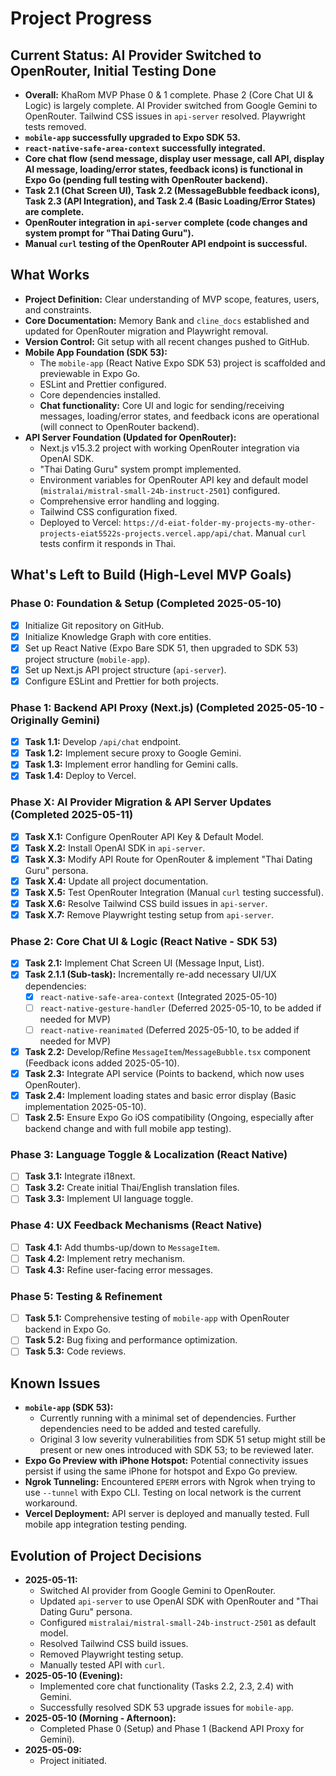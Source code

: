 # Project Progress

## Current Status: AI Provider Switched to OpenRouter, Initial Testing Done
- **Overall:** KhaRom MVP Phase 0 & 1 complete. Phase 2 (Core Chat UI & Logic) is largely complete. AI Provider switched from Google Gemini to OpenRouter. Tailwind CSS issues in `api-server` resolved. Playwright tests removed.
- **`mobile-app` successfully upgraded to Expo SDK 53.**
- **`react-native-safe-area-context` successfully integrated.**
- **Core chat flow (send message, display user message, call API, display AI message, loading/error states, feedback icons) is functional in Expo Go (pending full testing with OpenRouter backend).**
- **Task 2.1 (Chat Screen UI), Task 2.2 (MessageBubble feedback icons), Task 2.3 (API Integration), and Task 2.4 (Basic Loading/Error States) are complete.**
- **OpenRouter integration in `api-server` complete (code changes and system prompt for "Thai Dating Guru").**
- **Manual `curl` testing of the OpenRouter API endpoint is successful.**

## What Works
-   **Project Definition:** Clear understanding of MVP scope, features, users, and constraints.
-   **Core Documentation:** Memory Bank and `cline_docs` established and updated for OpenRouter migration and Playwright removal.
-   **Version Control:** Git setup with all recent changes pushed to GitHub.
-   **Mobile App Foundation (SDK 53):**
    -   The `mobile-app` (React Native Expo SDK 53) project is scaffolded and previewable in Expo Go.
    -   ESLint and Prettier configured.
    -   Core dependencies installed.
    -   **Chat functionality:** Core UI and logic for sending/receiving messages, loading/error states, and feedback icons are operational (will connect to OpenRouter backend).
-   **API Server Foundation (Updated for OpenRouter):**
    -   Next.js v15.3.2 project with working OpenRouter integration via OpenAI SDK.
    -   "Thai Dating Guru" system prompt implemented.
    -   Environment variables for OpenRouter API key and default model (`mistralai/mistral-small-24b-instruct-2501`) configured.
    -   Comprehensive error handling and logging.
    -   Tailwind CSS configuration fixed.
    -   Deployed to Vercel: `https://d-eiat-folder-my-projects-my-other-projects-eiat5522s-projects.vercel.app/api/chat`. Manual `curl` tests confirm it responds in Thai.

## What's Left to Build (High-Level MVP Goals)

### Phase 0: Foundation & Setup (Completed 2025-05-10)
-   [x] Initialize Git repository on GitHub.
-   [x] Initialize Knowledge Graph with core entities.
-   [x] Set up React Native (Expo Bare SDK 51, then upgraded to SDK 53) project structure (`mobile-app`).
-   [x] Set up Next.js API project structure (`api-server`).
-   [x] Configure ESLint and Prettier for both projects.

### Phase 1: Backend API Proxy (Next.js) (Completed 2025-05-10 - Originally Gemini)
-   [x] **Task 1.1:** Develop `/api/chat` endpoint.
-   [x] **Task 1.2:** Implement secure proxy to Google Gemini.
-   [x] **Task 1.3:** Implement error handling for Gemini calls.
-   [x] **Task 1.4:** Deploy to Vercel.

### Phase X: AI Provider Migration & API Server Updates (Completed 2025-05-11)
-   [x] **Task X.1:** Configure OpenRouter API Key & Default Model.
-   [x] **Task X.2:** Install OpenAI SDK in `api-server`.
-   [x] **Task X.3:** Modify API Route for OpenRouter & implement "Thai Dating Guru" persona.
-   [x] **Task X.4:** Update all project documentation.
-   [x] **Task X.5:** Test OpenRouter Integration (Manual `curl` testing successful).
-   [x] **Task X.6:** Resolve Tailwind CSS build issues in `api-server`.
-   [x] **Task X.7:** Remove Playwright testing setup from `api-server`.

### Phase 2: Core Chat UI & Logic (React Native - SDK 53)
-   [x] **Task 2.1:** Implement Chat Screen UI (Message Input, List).
-   [x] **Task 2.1.1 (Sub-task):** Incrementally re-add necessary UI/UX dependencies:
    -   [x] `react-native-safe-area-context` (Integrated 2025-05-10)
    -   [ ] `react-native-gesture-handler` (Deferred 2025-05-10, to be added if needed for MVP)
    -   [ ] `react-native-reanimated` (Deferred 2025-05-10, to be added if needed for MVP)
-   [x] **Task 2.2:** Develop/Refine `MessageItem`/`MessageBubble.tsx` component (Feedback icons added 2025-05-10).
-   [x] **Task 2.3:** Integrate API service (Points to backend, which now uses OpenRouter).
-   [x] **Task 2.4:** Implement loading states and basic error display (Basic implementation 2025-05-10).
-   [ ] **Task 2.5:** Ensure Expo Go iOS compatibility (Ongoing, especially after backend change and with full mobile app testing).

### Phase 3: Language Toggle & Localization (React Native)
-   [ ] **Task 3.1:** Integrate i18next.
-   [ ] **Task 3.2:** Create initial Thai/English translation files.
-   [ ] **Task 3.3:** Implement UI language toggle.

### Phase 4: UX Feedback Mechanisms (React Native)
-   [ ] **Task 4.1:** Add thumbs-up/down to `MessageItem`.
-   [ ] **Task 4.2:** Implement retry mechanism.
-   [ ] **Task 4.3:** Refine user-facing error messages.

### Phase 5: Testing & Refinement
-   [ ] **Task 5.1:** Comprehensive testing of `mobile-app` with OpenRouter backend in Expo Go.
-   [ ] **Task 5.2:** Bug fixing and performance optimization.
-   [ ] **Task 5.3:** Code reviews.

## Known Issues
-   **`mobile-app` (SDK 53):**
    -   Currently running with a minimal set of dependencies. Further dependencies need to be added and tested carefully.
    -   Original 3 low severity vulnerabilities from SDK 51 setup might still be present or new ones introduced with SDK 53; to be reviewed later.
-   **Expo Go Preview with iPhone Hotspot:** Potential connectivity issues persist if using the same iPhone for hotspot and Expo Go preview.
-   **Ngrok Tunneling:** Encountered `EPERM` errors with Ngrok when trying to use `--tunnel` with Expo CLI. Testing on local network is the current workaround.
-   **Vercel Deployment:** API server is deployed and manually tested. Full mobile app integration testing pending.

## Evolution of Project Decisions
-   **2025-05-11:**
    -   Switched AI provider from Google Gemini to OpenRouter.
    -   Updated `api-server` to use OpenAI SDK with OpenRouter and "Thai Dating Guru" persona.
    -   Configured `mistralai/mistral-small-24b-instruct-2501` as default model.
    -   Resolved Tailwind CSS build issues.
    -   Removed Playwright testing setup.
    -   Manually tested API with `curl`.
-   **2025-05-10 (Evening):**
    -   Implemented core chat functionality (Tasks 2.2, 2.3, 2.4) with Gemini.
    -   Successfully resolved SDK 53 upgrade issues for `mobile-app`.
-   **2025-05-10 (Morning - Afternoon):**
    -   Completed Phase 0 (Setup) and Phase 1 (Backend API Proxy for Gemini).
-   **2025-05-09:**
    -   Project initiated.
